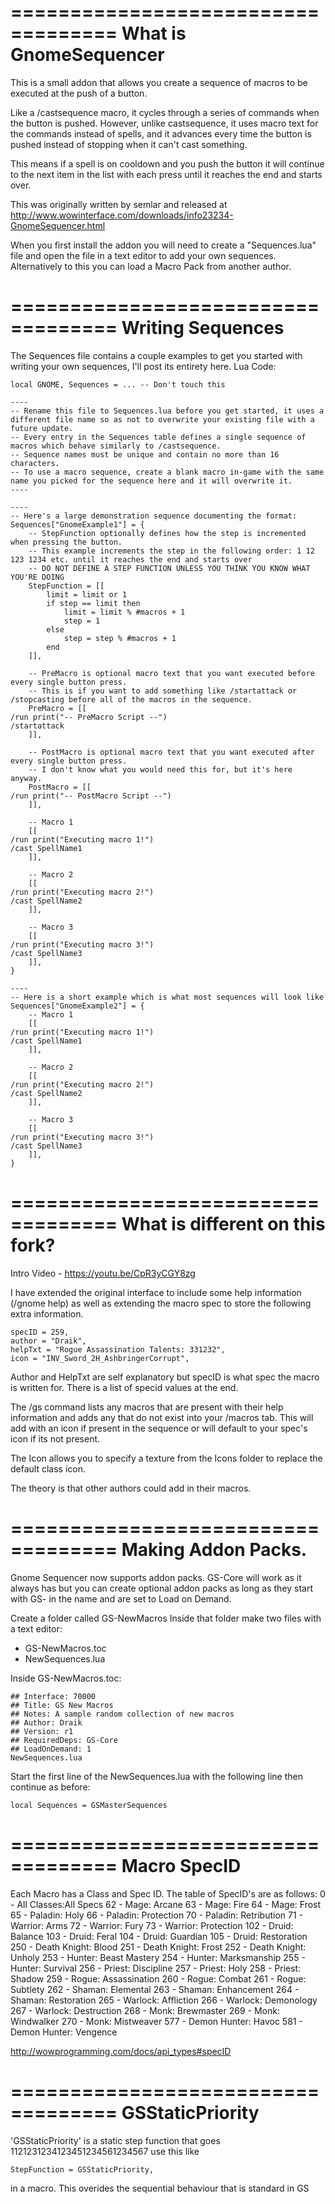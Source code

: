 ===================================
What is GnomeSequencer
===================================

This is a small addon that allows you create a sequence of macros to be executed at the push of a button.

Like a /castsequence macro, it cycles through a series of commands when the button is pushed. However, unlike
castsequence, it uses macro text for the commands instead of spells, and it advances every time the button is
pushed instead of stopping when it can't cast something.

This means if a spell is on cooldown and you push the button it will continue to the next item in the list with
each press until it reaches the end and starts over.

This was originally written by semlar and released at http://www.wowinterface.com/downloads/info23234-GnomeSequencer.html


When you first install the addon you will need to create a "Sequences.lua" file and open the file in a text editor to add 
your own sequences.  Alternatively to this you can load a Macro Pack from another author.


===================================
Writing Sequences
===================================

The Sequences file contains a couple examples to get you started with writing your own sequences, I'll post its entirety here.
Lua Code:

    local GNOME, Sequences = ... -- Don't touch this
     
    ----
    -- Rename this file to Sequences.lua before you get started, it uses a different file name so as not to overwrite your existing file with a future update.
    -- Every entry in the Sequences table defines a single sequence of macros which behave similarly to /castsequence.
    -- Sequence names must be unique and contain no more than 16 characters.
    -- To use a macro sequence, create a blank macro in-game with the same name you picked for the sequence here and it will overwrite it.
    ----
     
    ----
    -- Here's a large demonstration sequence documenting the format:
    Sequences["GnomeExample1"] = {
        -- StepFunction optionally defines how the step is incremented when pressing the button.
        -- This example increments the step in the following order: 1 12 123 1234 etc. until it reaches the end and starts over
        -- DO NOT DEFINE A STEP FUNCTION UNLESS YOU THINK YOU KNOW WHAT YOU'RE DOING
        StepFunction = [[
            limit = limit or 1
            if step == limit then
                limit = limit % #macros + 1
                step = 1
            else
                step = step % #macros + 1
            end
        ]],
        
        -- PreMacro is optional macro text that you want executed before every single button press.
        -- This is if you want to add something like /startattack or /stopcasting before all of the macros in the sequence.
        PreMacro = [[
    /run print("-- PreMacro Script --")
    /startattack    
        ]],
        
        -- PostMacro is optional macro text that you want executed after every single button press.
        -- I don't know what you would need this for, but it's here anyway.
        PostMacro = [[
    /run print("-- PostMacro Script --")
        ]],
        
        -- Macro 1
        [[
    /run print("Executing macro 1!")
    /cast SpellName1
        ]],
        
        -- Macro 2
        [[
    /run print("Executing macro 2!")
    /cast SpellName2
        ]],
        
        -- Macro 3
        [[
    /run print("Executing macro 3!")
    /cast SpellName3
        ]],
    }
     
    ----
    -- Here is a short example which is what most sequences will look like
    Sequences["GnomeExample2"] = {
        -- Macro 1
        [[
    /run print("Executing macro 1!")
    /cast SpellName1
        ]],
        
        -- Macro 2
        [[
    /run print("Executing macro 2!")
    /cast SpellName2
        ]],
        
        -- Macro 3
        [[
    /run print("Executing macro 3!")
    /cast SpellName3
        ]],
    }




===================================
What is different on this fork?
===================================
Intro Video - https://youtu.be/CpR3yCGY8zg

I have extended the original interface to include some help information (/gnome help) as well as extending the
macro spec to store the following extra information.

    specID = 259,
    author = "Draik",
    helpTxt = "Rogue Assassination Talents: 331232",
    icon = "INV_Sword_2H_AshbringerCorrupt",

Author and HelpTxt are self explanatory but specID is what spec the macro is written for.  There is a list of specid values at the end.

The /gs command lists any macros that are present with their help information and adds any that do not exist into your /macros tab.  This will add with an icon if present in the sequence or will default to your spec's icon if its not present.

The Icon allows you to specify a texture from the Icons folder to replace the default class icon.  

The theory is that other authors could add in their macros.

===================================
Making Addon Packs.
===================================
Gnome Sequencer now supports addon packs. GS-Core will work as it always has but you can create optional addon packs as long as they start with GS- in the name and are set to Load on Demand.

Create a folder called GS-NewMacros
Inside that folder make two files with a text editor:
- GS-NewMacros.toc
- NewSequences.lua

Inside GS-NewMacros.toc:

    ## Interface: 70000
    ## Title: GS New Macros
    ## Notes: A sample random collection of new macros
    ## Author: Draik
    ## Version: r1
    ## RequiredDeps: GS-Core
    ## LoadOnDemand: 1
    NewSequences.lua

Start the first line of the NewSequences.lua with the following line then continue as before:

    local Sequences = GSMasterSequences

===================================
Macro SpecID
===================================

Each Macro has a Class and Spec ID. The table of SpecID's are as follows:
    0 - All Classes:All Specs
    62 - Mage: Arcane
    63 - Mage: Fire
    64 - Mage: Frost
    65 - Paladin: Holy
    66 - Paladin: Protection
    70 - Paladin: Retribution
    71 - Warrior: Arms
    72 - Warrior: Fury
    73 - Warrior: Protection
    102 - Druid: Balance
    103 - Druid: Feral
    104 - Druid: Guardian
    105 - Druid: Restoration
    250 - Death Knight: Blood
    251 - Death Knight: Frost
    252 - Death Knight: Unholy
    253 - Hunter: Beast Mastery
    254 - Hunter: Marksmanship
    255 - Hunter: Survival
    256 - Priest: Discipline
    257 - Priest: Holy
    258 - Priest: Shadow
    259 - Rogue: Assassination
    260 - Rogue: Combat
    261 - Rogue: Subtlety
    262 - Shaman: Elemental
    263 - Shaman: Enhancement
    264 - Shaman: Restoration
    265 - Warlock: Affliction
    266 - Warlock: Demonology
    267 - Warlock: Destruction
    268 - Monk: Brewmaster
    269 - Monk: Windwalker
    270 - Monk: Mistweaver
    577 - Demon Hunter: Havoc
    581 - Demon Hunter: Vengence

http://wowprogramming.com/docs/api_types#specID

===================================
GSStaticPriority
===================================
'GSStaticPriority' is a static step function that goes 1121231234123451234561234567
use this like 
    
    StepFunction = GSStaticPriority, 
    
in a macro.  This overides the sequential behaviour that is standard in GS

